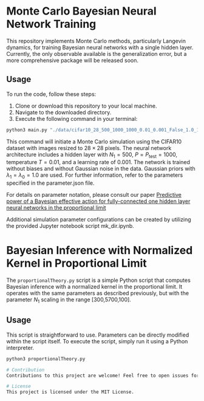 # Monte Carlo Bayesian Neural Network Training

This repository implements Monte Carlo methods, particularly Langevin dynamics, for training Bayesian neural networks with a single hidden layer. Currently, the only observable available is the generalization error, but a more comprehensive package will be released soon.

## Usage

To run the code, follow these steps:

1. Clone or download this repository to your local machine.
2. Navigate to the downloaded directory.
3. Execute the following command in your terminal:

```bash
python3 main.py "./data/cifar10_28_500_1000_1000_0.01_0.001_False_1.0_1.0_0.0/parameter.json" > output.txt
```

This command will initiate a Monte Carlo simulation using the CIFAR$10$ dataset with images resized to $28\times28$ pixels. The neural network architecture includes a hidden layer with $N_1=500$, $P=P_{\text{test}}=1000$, temperature $T=0.01$, and a learning rate of $0.001$. The network is trained without biases and without Gaussian noise in the data. Gaussian priors with $\lambda_1=\lambda_0=1.0$ are used. For further information, refer to the parameters specified in the parameter.json file.

For details on parameter notation, please consult our paper [Predictive power of a Bayesian effective action for fully-connected one hidden layer neural networks in the proportional limit](https://arxiv.org/abs/2401.11004)

Additional simulation parameter configurations can be created by utilizing the provided Jupyter notebook script mk_dir.ipynb.

# Bayesian Inference with Normalized Kernel in Proportional Limit

The `proportionalTheory.py` script is a simple Python script that computes Bayesian inference with a normalized kernel in the proportional limit. It operates with the same parameters as described previously, but with the parameter $N_1$ scaling in the range [300,5700,100]. 

## Usage

This script is straightforward to use. Parameters can be directly modified within the script itself. To execute the script, simply run it using a Python interpreter.

```bash
python3 proportionalTheory.py

# Contribution
Contributions to this project are welcome! Feel free to open issues for bug reports or feature requests, and submit pull requests for enhancements.

# License
This project is licensed under the MIT License.
